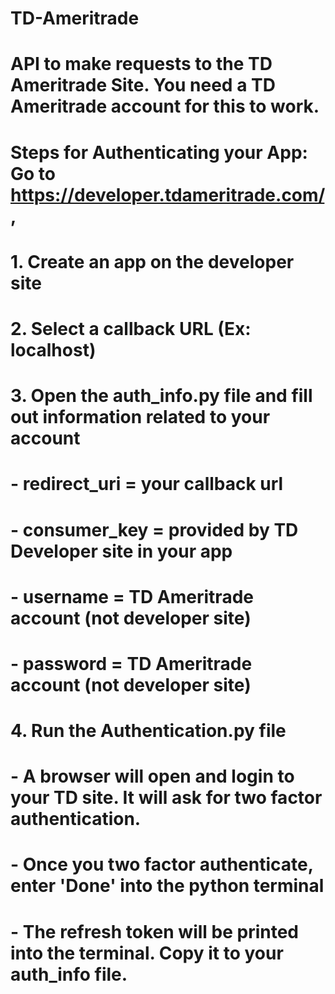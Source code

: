 # TD-Ameritrade

# API to make requests to the TD Ameritrade Site. You need a TD Ameritrade account for this to work.

# Steps for Authenticating your App: Go to https://developer.tdameritrade.com/, 
#  1. Create an app on the developer site
#  2. Select a callback URL (Ex: localhost)
#  3. Open the auth_info.py file and fill out information related to your account
#      - redirect_uri = your callback url
#      - consumer_key = provided by TD Developer site in your app
#      - username = TD Ameritrade account (not developer site)
#      - password = TD Ameritrade account (not developer site)
#  4. Run the Authentication.py file
#      - A browser will open and login to your TD site. It will ask for two factor authentication. 
#      - Once you two factor authenticate, enter 'Done' into the python terminal
#      - The refresh token will be printed into the terminal. Copy it to your auth_info file.
